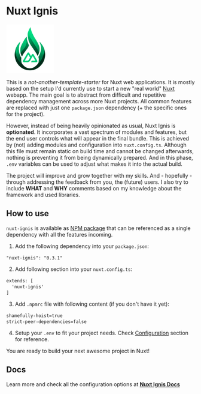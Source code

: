 # Nuxt Ignis

![Nuxt Ignis](https://github.com/AloisSeckar/nuxt-ignis/blob/main/core/public/nuxt-ignis.png)

This is a _not-another-template-starter_ for Nuxt web applications. It is mostly based on the setup I'd currently use to start a new "real world" [Nuxt](https://nuxt.com/) webapp. The main goal is to abstract from difficult and repetitive dependency management across more Nuxt projects. All common features are replaced with just one `package.json` dependency (+ the specific ones for the project).

However, instead of being heavily opinionated as usual, Nuxt Ignis is **optionated**. It incorporates a vast spectrum of modules and features, but the end user controls what will appear in the final bundle. This is achieved by (not) adding modules and configuration into `nuxt.config.ts`. Although this file must remain static on build time and cannot be changed afterwards, nothing is preventing it from being dynamically prepared. And in this phase, `.env` variables can be used to adjust what makes it into the actual build.

The project will improve and grow together with my skills. And - hopefully - through addressing the feedback from you, the (future) users. I also try to include **WHAT** and **WHY** comments based on my knowledge about the framework and used libraries.

## How to use

`nuxt-ignis` is available as [NPM package](https://www.npmjs.com/package/nuxt-ignis) that can be referenced as a single dependency with all the features incoming.

1) Add the following dependency into your `package.json`:
```
"nuxt-ignis": "0.3.1"
```

2) Add following section into your `nuxt.config.ts`:
```
extends: [
  'nuxt-ignis'
]
```

3) Add `.npmrc` file with following content (if you don't have it yet):
```
shamefully-hoist=true
strict-peer-dependencies=false
```

4) Setup your `.env` to fit your project needs. Check [Configuration](#Configuration) section for reference.

You are ready to build your next awesome project in Nuxt!

## Docs

Learn more and check all the configuration options at **[Nuxt Ignis Docs](https://nuxt-ignis.netlify.app)**
